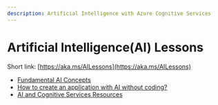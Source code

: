 ```yaml
---
description: Artificial Intelligence with Azure Cognitive Services
---
```


# Artificial Intelligence\(AI\) Lessons

Short link: [https://aka.ms/AILessons](https://aka.ms/AILessons)

* [Fundamental AI Concepts](fundamental-ai-concepts.md)
* [How to create an application with AI without coding?](how-to-create-an-application-with-ai-whiteout-coding/)
* [AI and Cognitive Services Resources](ai-and-cognitive-services-resources.md)

